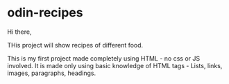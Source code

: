 # odin-recipes
Hi there,

THis project will show recipes of different food.

This is my first project made completely using HTML - no css or JS involved.
It is made only using basic knowledge of HTML tags - Lists, links, images, paragraphs, headings.
